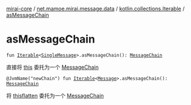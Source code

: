 [mirai-core](../../index.md) / [net.mamoe.mirai.message.data](../index.md) / [kotlin.collections.Iterable](index.md) / [asMessageChain](./as-message-chain.md)

# asMessageChain

`fun `[`Iterable`](https://kotlinlang.org/api/latest/jvm/stdlib/kotlin.collections/-iterable/index.html)`<`[`SingleMessage`](../-single-message/index.md)`>.asMessageChain(): `[`MessageChain`](../-message-chain/index.md)

直接将 [this](as-message-chain/-this-.md) 委托为一个 [MessageChain](../-message-chain/index.md)

`@JvmName("newChain") fun `[`Iterable`](https://kotlinlang.org/api/latest/jvm/stdlib/kotlin.collections/-iterable/index.html)`<`[`Message`](../-message/index.md)`>.asMessageChain(): `[`MessageChain`](../-message-chain/index.md)

将 [this](#)[flatten](flatten.md) 委托为一个 [MessageChain](../-message-chain/index.md)

